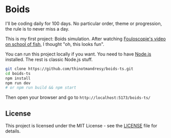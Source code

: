 # Boids

I'll be coding daily for 100 days. No particular order, theme or progression, the rule is to never miss a day.

This is my first project: Boids simulation. After watching [Fouloscopie's video on school of fish](https://www.youtube.com/watch?v=Ch7VxxTBe1c), I thought "oh, this looks fun".

You can run this project locally if you want. You need to have [Node.js](https://nodejs.org/) installed. The rest is classic Node.js stuff.

```bash
git clone https://github.com/thinotmandresy/boids-ts.git
cd boids-ts
npm install
npm run dev
# or npm run build && npm start
```

Then open your browser and go to `http://localhost:5173/boids-ts/`

## License

This project is licensed under the MIT License - see the [LICENSE](LICENSE) file for details.
